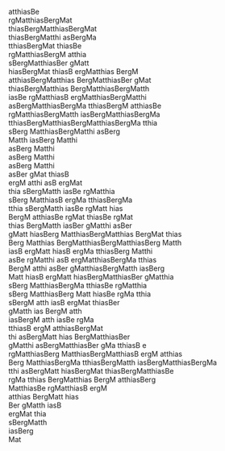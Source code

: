 atthiasBe                                         
                                  rgMatthiasBergMat                                     
                              thiasBergMatthiasBergMat                                  
                      thiasBergMatthi           asBergMa                                
                   tthiasBergMat                  thiasBe                               
                 rgMatthiasBergM                   atthia                               
                 sBergMatthiasBer                   gMatt                               
                 hiasBergMat thiasB    ergMatthias  BergM                               
                 atthiasBergMatthias BergMatthiasBer gMat                               
                 thiasBergMatthias  BergMatthiasBergMatth                               
                iasBe  rgMatthiasB  ergMatthiasBergMatthi                               
               asBergMatthiasBergMa tthiasBergM atthiasBe                               
              rgMatthiasBergMatth   iasBergMatthiasBergMa                               
             tthiasBergMatthiasBergMatthiasBergMa  tthia                                
            sBerg          MatthiasBergMatthi     asBerg                                
           Matth                      iasBerg     Matthi                                
          asBerg                                 Matthi                                 
         asBerg                                 Matthi                                  
        asBerg                                  Matthi                                  
        asBer                      gMat        thiasB                                   
        ergM                      atthi asB   ergMat                                    
        thia                      sBergMatth  iasBe                         rgMatthia   
       sBerg                      MatthiasB  ergMa                        tthiasBergMa  
       tthia                     sBergMatth iasBe                       rgMatt    hias  
       BergM                     atthiasBe  rgMat                     thiasBe    rgMat  
       thias                    BergMatth  iasBer                   gMatthi     asBer   
       gMatt                    hiasBerg   MatthiasBergMatthias   BergMat     thias     
        Berg                   Matthias    BergMatthiasBergMatthiasBerg      Matth      
        iasB                   ergMatt     hiasB   ergMa   tthiasBerg      Matthi       
        asBe                  rgMatthi      asB   ergMatthiasBergMa      tthias         
        BergM               atthi asBer         gMatthiasBergMatth     iasBerg          
         Matt             hiasB  ergMatt         hiasBergMatthiasBer   gMatthia         
         sBerg            MatthiasBergMa                     tthiasBe    rgMatthia      
          sBerg            MatthiasBerg              Matt       hiasBe  rgMa tthia      
          sBergM              atth                   iasB        ergMat  thiasBer       
           gMatth                                ias              BergM    atth         
            iasBergM                            atth              iasBe     rgMa        
               tthiasB                          ergM              atthiasBergMat        
     thi        asBergMatt                       hias           BergMatthiasBer         
    gMatthi    asBergMatthiasBer                  gMa         tthiasB    e              
    rgMatthiasBerg MatthiasBergMatthiasB           ergM    atthias                      
    Berg MatthiasBergMa    tthiasBergMatth iasBergMatthiasBergMa                        
     tthi  asBergMatt         hiasBergMat thiasBergMatthiasBe                           
      rgMa   tthias         BergMatthias BergM atthiasBerg                              
       MatthiasBe           rgMatthiasB  ergM                                           
        atthias              BergMatt   hias                                            
          Ber                gMatth    iasB                                             
                              ergMat  thia                                              
                               sBergMatth                                               
                                 iasBerg                                                
                                   Mat